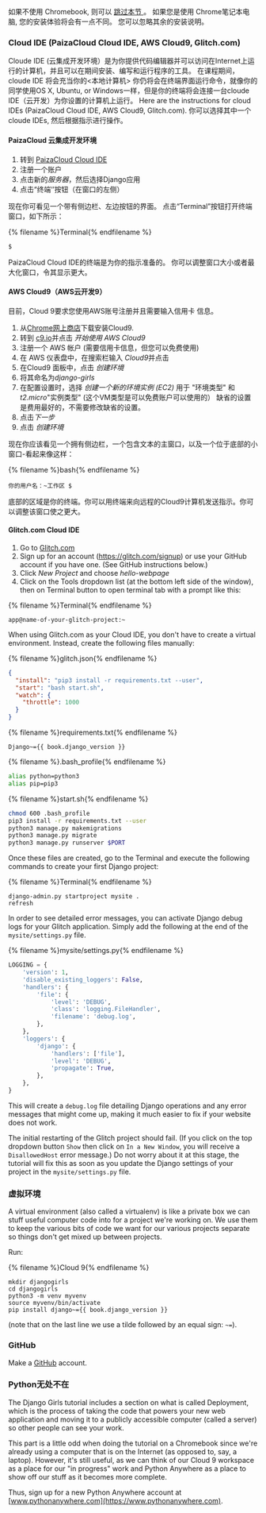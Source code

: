 如果不使用 Chromebook, 则可以 [ 跳过本节 ](http://tutorial.djangogirls.org/en/installation/#install-python)。 如果您是使用 Chrome笔记本电脑, 您的安装体验将会有一点不同。 您可以忽略其余的安装说明。

### Cloud IDE (PaizaCloud Cloud IDE, AWS Cloud9, Glitch.com)

Cloude IDE (云集成开发环境）是为你提供代码编辑器并可以访问在Internet上运行的计算机，并且可以在期间安装、编写和运行程序的工具。 在课程期间，cloude IDE 将会充当你的<本地计算机> 你仍将会在终端界面运行命令，就像你的同学使用OS X, Ubuntu, or Windows一样，但是你的终端将会连接一台cloude IDE（云开发）为你设置的计算机上运行。 Here are the instructions for cloud IDEs (PaizaCloud Cloud IDE, AWS Cloud9, Glitch.com). 你可以选择其中一个cloude IDEs, 然后根据指示进行操作。

#### PaizaCloud 云集成开发环境

1. 转到 [PaizaCloud Cloud IDE](https://paiza.cloud/)
2. 注册一个账户
3. 点击新的*服务器*，然后选择Django应用
4. 点击“终端‘’按钮（在窗口的左侧）

现在你可看见一个带有侧边栏、左边按钮的界面。 点击“Terminal”按钮打开终端窗口，如下所示：

{% filename %}Terminal{% endfilename %}

    $
    

PaizaCloud Cloud IDE的终端是为你的指示准备的。 你可以调整窗口大小或者最大化窗口，令其显示更大。

#### AWS Cloud9（AWS云开发9）

目前，Cloud 9要求您使用AWS账号注册并且需要输入信用卡 信息。

1. 从[Chrome网上商店](https://chrome.google.com/webstore/detail/cloud9/nbdmccoknlfggadpfkmcpnamfnbkmkcp)下载安装Cloud9.
2. 转到 [c9.io](https://c9.io)并点击 *开始使用 AWS Cloud9*
3. 注册一个 AWS 帐户 (需要信用卡信息，但您可以免费使用)
4. 在 AWS 仪表盘中，在搜索栏输入 *Cloud9*并点击
5. 在Cloud9 面板中，点击 *创建环境*
6. 将其命名为*django-girls*
7. 在配置设置时，选择 *创建一个新的环境实例 (EC2)* 用于 "环境类型" 和 *t2.micro*"实例类型" (这个VM类型是可以免费账户可以使用的） 缺省的设置是费用最好的，不需要修改缺省的设置。
8. 点击*下一步*
9. 点击 *创建环境*

现在你应该看见一个拥有侧边栏，一个包含文本的主窗口，以及一个位于底部的小窗口-看起来像这样：

{% filename %}bash{% endfilename %}

    你的用户名：~工作区 $
    

底部的区域是你的终端。你可以用终端来向远程的Cloud9计算机发送指示。你可以调整该窗口使之更大。

#### Glitch.com Cloud IDE

1. Go to [Glitch.com](https://glitch.com/)
2. Sign up for an account (https://glitch.com/signup) or use your GitHub account if you have one. (See GitHub instructions below.)
3. Click *New Project* and choose *hello-webpage*
4. Click on the Tools dropdown list (at the bottom left side of the window), then on Terminal button to open terminal tab with a prompt like this:

{% filename %}Terminal{% endfilename %}

    app@name-of-your-glitch-project:~
    

When using Glitch.com as your Cloud IDE, you don't have to create a virtual environment. Instead, create the following files manually:

{% filename %}glitch.json{% endfilename %}

```json
{
  "install": "pip3 install -r requirements.txt --user",
  "start": "bash start.sh",
  "watch": {
    "throttle": 1000
  }
}
```

{% filename %}requirements.txt{% endfilename %}

    Django~={{ book.django_version }}
    

{% filename %}.bash_profile{% endfilename %}

```bash
alias python=python3
alias pip=pip3
```

{% filename %}start.sh{% endfilename %}

```bash
chmod 600 .bash_profile
pip3 install -r requirements.txt --user
python3 manage.py makemigrations
python3 manage.py migrate
python3 manage.py runserver $PORT
```

Once these files are created, go to the Terminal and execute the following commands to create your first Django project:

{% filename %}Terminal{% endfilename %}

    django-admin.py startproject mysite .
    refresh
    

In order to see detailed error messages, you can activate Django debug logs for your Glitch application. Simply add the following at the end of the `mysite/settings.py` file.

{% filename %}mysite/settings.py{% endfilename %}

```python
LOGGING = {
    'version': 1,
    'disable_existing_loggers': False,
    'handlers': {
        'file': {
            'level': 'DEBUG',
            'class': 'logging.FileHandler',
            'filename': 'debug.log',
        },
    },
    'loggers': {
        'django': {
            'handlers': ['file'],
            'level': 'DEBUG',
            'propagate': True,
        },
    },
}
```

This will create a `debug.log` file detailing Django operations and any error messages that might come up, making it much easier to fix if your website does not work.

The initial restarting of the Glitch project should fail. (If you click on the top dropdown button `Show` then click on `In a New Window`, you will receive a `DisallowedHost` error message.) Do not worry about it at this stage, the tutorial will fix this as soon as you update the Django settings of your project in the `mysite/settings.py` file.

### 虚拟环境

A virtual environment (also called a virtualenv) is like a private box we can stuff useful computer code into for a project we're working on. We use them to keep the various bits of code we want for our various projects separate so things don't get mixed up between projects.

Run:

{% filename %}Cloud 9{% endfilename %}

    mkdir djangogirls
    cd djangogirls
    python3 -m venv myvenv
    source myvenv/bin/activate
    pip install django~={{ book.django_version }}
    

(note that on the last line we use a tilde followed by an equal sign: `~=`).

### GitHub

Make a [GitHub](https://github.com) account.

### Python无处不在

The Django Girls tutorial includes a section on what is called Deployment, which is the process of taking the code that powers your new web application and moving it to a publicly accessible computer (called a server) so other people can see your work.

This part is a little odd when doing the tutorial on a Chromebook since we're already using a computer that is on the Internet (as opposed to, say, a laptop). However, it's still useful, as we can think of our Cloud 9 workspace as a place for our "in progress" work and Python Anywhere as a place to show off our stuff as it becomes more complete.

Thus, sign up for a new Python Anywhere account at [www.pythonanywhere.com](https://www.pythonanywhere.com).